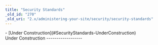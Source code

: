 ```yaml
---
title: "Security Standards"
_old_id: "270"
_old_uri: "2.x/administering-your-site/security/security-standards"
---
```


<div>- [Under Construction](#SecurityStandards-UnderConstruction)

</div>Under Construction
------------------